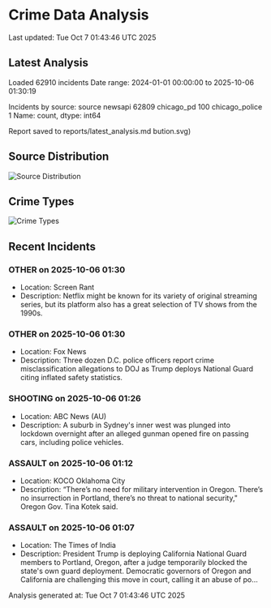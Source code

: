 # Crime Data Analysis
Last updated: Tue Oct  7 01:43:46 UTC 2025

## Latest Analysis

Loaded 62910 incidents
Date range: 2024-01-01 00:00:00 to 2025-10-06 01:30:19

Incidents by source:
source
newsapi           62809
chicago_pd          100
chicago_police        1
Name: count, dtype: int64

Report saved to reports/latest_analysis.md
bution.svg)

## Source Distribution
![Source Distribution](images/source_distribution.svg)

## Crime Types
![Crime Types](images/crime_types.svg)

## Recent Incidents

### OTHER on 2025-10-06 01:30
- Location: Screen Rant
- Description: Netflix might be known for its variety of original streaming series, but its platform also has a great selection of TV shows from the 1990s.


### OTHER on 2025-10-06 01:30
- Location: Fox News
- Description: Three dozen D.C. police officers report crime misclassification allegations to DOJ as Trump deploys National Guard citing inflated safety statistics.


### SHOOTING on 2025-10-06 01:26
- Location: ABC News (AU)
- Description: A suburb in Sydney's inner west was plunged into lockdown overnight after an alleged gunman opened fire on passing cars, including police vehicles.


### ASSAULT on 2025-10-06 01:12
- Location: KOCO Oklahoma City
- Description: “There’s no need for military intervention in Oregon. There’s no insurrection in Portland, there’s no threat to national security," Oregon Gov. Tina Kotek said.


### ASSAULT on 2025-10-06 01:07
- Location: The Times of India
- Description: President Trump is deploying California National Guard members to Portland, Oregon, after a judge temporarily blocked the state's own guard deployment. Democratic governors of Oregon and California are challenging this move in court, calling it an abuse of po…

Analysis generated at: Tue Oct  7 01:43:46 UTC 2025
